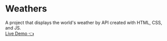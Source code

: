 # Weathers
A project that displays the world's weather by API created with HTML, CSS, and JS.
</br>
<a href="https://mostafakhaledd.github.io/Weathers/">Live Demo 👈</a>
